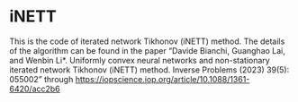 # iNETT
 This is the code of iterated network Tikhonov (iNETT) method. 
The details of the algorithm can be found in the paper “Davide Bianchi, Guanghao Lai, and Wenbin Li*. Uniformly convex neural networks and non-stationary iterated network Tikhonov (iNETT) method. Inverse Problems (2023) 39(5): 055002” through https://iopscience.iop.org/article/10.1088/1361-6420/acc2b6
